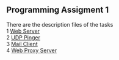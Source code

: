 ## Programming Assigment 1
There are the description files of the tasks <br>
1 [Web Server](https://github.com/louisja1/ComputerNetworkingAssignments/blob/master/Assignment%231/WebServer/Socket1_WebServer.pdf) <br>
2 [UDP Pinger](https://github.com/louisja1/ComputerNetworkingAssignments/blob/master/Assignment%231/UDPPinger/Socket2_UDPpinger.pdf) <br>
3 [Mail Client](https://github.com/louisja1/ComputerNetworkingAssignments/blob/master/Assignment%231/MailClient/Socket3_SMTP.pdf) <br>
4 [Web Proxy Server](https://github.com/louisja1/ComputerNetworkingAssignments/blob/master/Assignment%231/WebProxyServer/Socket4_ProxyServer.pdf) <br>
